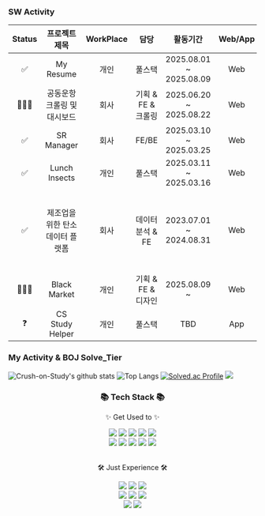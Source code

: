 ### SW Activity
| Status  | 프로젝트 제목 | WorkPlace | 담당 | 활동기간 | Web/App | 인원 |
| :-----: | :-----: | :-----: | :-----: | :-----: | :-----: | :-----: |
|✅| My Resume | 개인 | 풀스택 | 2025.08.01 ~ 2025.08.09 | Web | 1인 |
|🧑🏻‍💻| 공동운항 크롤링 및 대시보드 | 회사 | 기획 & FE & 크롤링 | 2025.06.20 ~ 2025.08.22 | Web | 4인 |
|✅| SR Manager | 회사 | FE/BE | 2025.03.10 ~  2025.03.25 | Web | 2인 |
|✅| Lunch Insects | 개인 | 풀스택 | 2025.03.11 ~  2025.03.16 | Web | 1인 |
|✅| 제조업을 위한 탄소 데이터 플랫폼 | 회사 | 데이터분석 & FE | 2023.07.01 ~ 2024.08.31 | Web | 2인 + 외주업체 |
|🧑🏻‍💻| Black Market | 개인 | 기획 & FE & 디자인 | 2025.08.09 ~ | Web | 2인 |
|❓| CS Study Helper | 개인 | 풀스택 | TBD | App | 1인 |


### My Activity & BOJ Solve_Tier
![Crush-on-Study's github stats](https://github-readme-stats.vercel.app/api?username=Crush-on-Study&show_icons=true&theme=radical)
![Top Langs](https://github-readme-stats.vercel.app/api/top-langs/?username=Crush-on-Study&layout=compact&theme=tokyonight)
[![Solved.ac Profile](http://mazassumnida.wtf/api/v2/generate_badge?boj=zkuths12)](https://solved.ac/zkuths12/)
<img src="http://mazandi.herokuapp.com/api?handle=zkuths12&theme=warm"/>


<div align=center>
	<h3>📚 Tech Stack 📚</h3>
	<p>✨ Get Used to ✨</p>
</div>
<div align="center">
  <img src="https://img.shields.io/badge/c++-00599C?style=for-the-badge&logo=c%2B%2B&logoColor=white">
  <img src="https://img.shields.io/badge/Python-3766AB?style=flat-square&logo=Python&logoColor=white" />
<img src="https://img.shields.io/badge/JavaScript-F7DF1E?style=flat&logo=JavaScript&logoColor=white" />
	<img src="https://img.shields.io/badge/Notion-000000?style=for-the-badge&logo=Notion&logoColor=white">
	<img src="https://img.shields.io/badge/Firebase-DD2C00?style=for-the-badge&logo=Firebase&logoColor=white">
  <br>
	<img src="https://img.shields.io/badge/Git-F05032?style=for-the-badge&logo=Git&logoColor=white">
  <img src="https://img.shields.io/badge/MySQL-4479A1?style=flat&logo=MySQL&logoColor=white" />
<img src="https://img.shields.io/badge/react-61DAFB?style=for-the-badge&logo=react&logoColor=black">
	 <img src="https://img.shields.io/badge/vue.js-4FC08D?style=for-the-badge&logo=vue.js&logoColor=white">
	<img src="https://img.shields.io/badge/node.js-339933?style=for-the-badge&logo=Node.js&logoColor=white">
 
	
</div>

<br>
<div align=center>
	<p>🛠 Just Experience 🛠</p>
</div>
<div align=center>
	<img src="https://img.shields.io/badge/Ruby-CC342D?style=for-the-badge&logo=Ruby&logoColor=white">
	<img src="https://img.shields.io/badge/jest-C21325?style=for-the-badge&logo=jest&logoColor=white">
	<img src="https://img.shields.io/badge/java-007396?style=for-the-badge&logo=java&logoColor=white">
	<br>
	<img src="https://img.shields.io/badge/django-092E20?style=for-the-badge&logo=django&logoColor=white">
  <img src="https://img.shields.io/badge/Bootstrap-7952B3?style=flat&logo=Bootstrap&logoColor=white" />
	<img src="https://img.shields.io/badge/Docker-2496ED?style=for-the-badge&logo=Docker&logoColor=white">
  <br>
	<img src="https://img.shields.io/badge/Jenkins-D24939?style=for-the-badge&logo=Jenkins&logoColor=white">
	<img src="https://img.shields.io/badge/Flutter-02569B?style=for-the-badge&logo=Flutter&logoColor=white">
</div>
<br>
